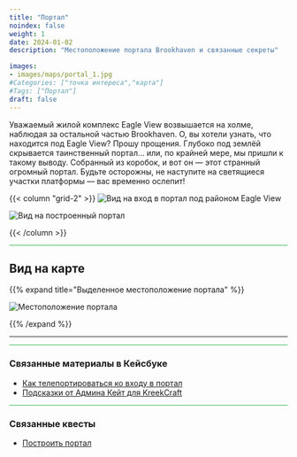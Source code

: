 ```yaml
---
title: "Портал"
noindex: false
weight: 1
date: 2024-01-02
description: "Местоположение портала Brookhaven и связанные секреты"

images:
- images/maps/portal_1.jpg
#Categories: ["точка интереса","карта"]
#Tags: ["Портал"]
draft: false
--- 
```



Уважаемый жилой комплекс Eagle View возвышается на холме, наблюдая за остальной частью Brookhaven. О, вы хотели узнать, что находится под Eagle View? Прошу прощения. Глубоко под землёй скрывается таинственный портал... или, по крайней мере, мы пришли к такому выводу. Собранный из коробок, и вот он — этот странный огромный портал. Будьте осторожны, не наступите на светящиеся участки платформы — вас временно ослепит!


{{< column "grid-2" >}}
![Вид на вход в портал под районом Eagle View](/images/maps/portal_1.jpg)

![Вид на построенный портал](/images/maps/portal-built.jpg)

{{< /column >}}


<hr style="background-color: #28b44c" size=8>

## Вид на карте

{{% expand title="Выделенное местоположение портала" %}}

![Местоположение портала](/images/maps/portal.webp)

{{% /expand %}}

---

<hr style="background-color: #28b44c" size=8>

### Связанные материалы в Кейсбуке

- [Как телепортироваться ко входу в портал](/casebook/interesting/teleporting/#вход-в-портал)
- [Подсказки от Админа Кейт для KreekCraft](/casebook/interesting/admin_kate/#сообщение-для-kreekcraft)

<hr style="background-color: #28b44c" size=8>

### Связанные квесты

- [Построить портал](/lore/quests/build_portal/)

